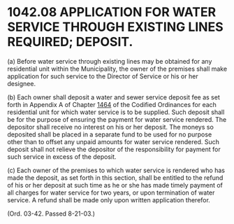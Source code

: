 1042.08 APPLICATION FOR WATER SERVICE THROUGH EXISTING LINES REQUIRED; DEPOSIT.
===============================================================================

​(a) Before water service through existing lines may be obtained for any
residential unit within the Municipality, the owner of the premises
shall make application for such service to the Director of Service or
his or her designee.

​(b) Each owner shall deposit a water and sewer service deposit fee as
set forth in Appendix A of Chapter [1464](58d37b9c.html) of the Codified
Ordinances for each residential unit for which water service is to be
supplied. Such deposit shall be for the purpose of ensuring the payment
for water service rendered. The depositor shall receive no interest on
his or her deposit. The moneys so deposited shall be placed in a
separate fund to be used for no purpose other than to offset any unpaid
amounts for water service rendered. Such deposit shall not relieve the
depositor of the responsibility for payment for such service in excess
of the deposit.

​(c) Each owner of the premises to which water service is rendered who
has made the deposit, as set forth in this section, shall be entitled to
the refund of his or her deposit at such time as he or she has made
timely payment of all charges for water service for two years, or upon
termination of water service. A refund shall be made only upon written
application therefor.

(Ord. 03-42. Passed 8-21-03.)
